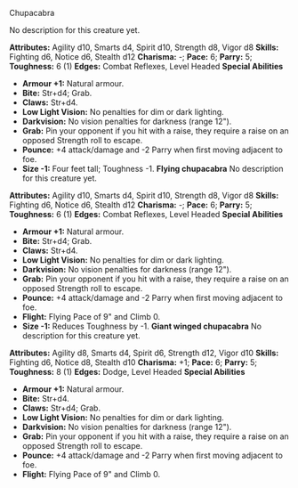 Chupacabra

No description for this creature yet.

**Attributes:** Agility d10, Smarts d4, Spirit d10, Strength d8, Vigor
d8
**Skills:** Fighting d6, Notice d6, Stealth d12
**Charisma:** -; **Pace:** 6; **Parry:** 5; **Toughness:** 6 (1)
**Edges:** Combat Reflexes, Level Headed
**Special Abilities**
- **Armour +1:** Natural armour.
- **Bite:** Str+d4; Grab.
- **Claws:** Str+d4.
- **Low Light Vision:** No penalties for dim or dark lighting.
- **Darkvision:** No vision penalties for darkness (range 12").
- **Grab:** Pin your opponent if you hit with a raise, they require a
raise on an opposed Strength roll to escape.
- **Pounce:** +4 attack/damage and -2 Parry when first moving adjacent
to foe.
- **Size -1:** Four feet tall; Toughness -1.
**Flying chupacabra**
No description for this creature yet.

**Attributes:** Agility d10, Smarts d4, Spirit d10, Strength d8, Vigor
d8
**Skills:** Fighting d6, Notice d6, Stealth d12
**Charisma:** -; **Pace:** 6; **Parry:** 5; **Toughness:** 6 (1)
**Edges:** Combat Reflexes, Level Headed
**Special Abilities**
- **Armour +1:** Natural armour.
- **Bite:** Str+d4; Grab.
- **Claws:** Str+d4.
- **Low Light Vision:** No penalties for dim or dark lighting.
- **Darkvision:** No vision penalties for darkness (range 12").
- **Grab:** Pin your opponent if you hit with a raise, they require a
raise on an opposed Strength roll to escape.
- **Pounce:** +4 attack/damage and -2 Parry when first moving adjacent
to foe.
- **Flight:** Flying Pace of 9" and Climb 0.
- **Size -1:** Reduces Toughness by -1.
**Giant winged chupacabra**
No description for this creature yet.

**Attributes:** Agility d8, Smarts d4, Spirit d6, Strength d12, Vigor
d10
**Skills:** Fighting d6, Notice d8, Stealth d10
**Charisma:** +1; **Pace:** 6; **Parry:** 5; **Toughness:** 8 (1)
**Edges:** Dodge, Level Headed
**Special Abilities**
- **Armour +1:** Natural armour.
- **Bite:** Str+d4.
- **Claws:** Str+d4; Grab.
- **Low Light Vision:** No penalties for dim or dark lighting.
- **Darkvision:** No vision penalties for darkness (range 12").
- **Grab:** Pin your opponent if you hit with a raise, they require a
raise on an opposed Strength roll to escape.
- **Pounce:** +4 attack/damage and -2 Parry when first moving adjacent
to foe.
- **Flight:** Flying Pace of 9" and Climb 0.

